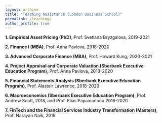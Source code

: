 ```yaml
---
layout: archive
title: "Teaching Assistance (London Business School)"
permalink: /teaching/
author_profile: true
---
```


**1. Empirical Asset Pricing (PhD)**, Prof. Svetlana Bryzgalova, 2019-2021

**2. Finance I (MBA)**, Prof. Anna Pavlova, 2018-2020

**3. Advanced Corporate Finance (MBA)**, Prof. Howard Kung, 2020-2021

**4. Project Appraisal and Corporate Valuation (Sberbank Executive Education Program)**, Prof. Anna Pavlova, 2018-2020

**5. Financial Statements Analysis (Sberbank Executive Education Program)**, Prof. Alastair Lawrence, 2018-2020

**6. Macroeconomics (Sberbank Executive Education Program)**, Prof. Andrew Scott, 2018, and Prof. Elias Papaioannou 2019-2020

**7. FinTech and the Financial Services Industry Transformation (Masters)**, Prof. Narayan Naik, 2018
